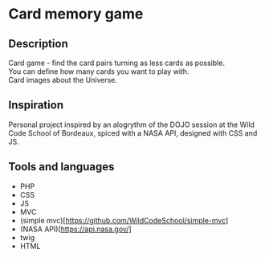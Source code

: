 # Card memory game

## Description

Card game - find the card pairs turning as less cards as possible.  
You can define how many cards you want to play with.  
Card images about the Universe.

## Inspiration

Personal project inspired by an alogrythm of the DOJO session at the Wild Code School of Bordeaux, spiced with a NASA API, designed with CSS and JS.

## Tools and languages

- PHP
- CSS
- JS
- MVC
- (simple mvc)[https://github.com/WildCodeSchool/simple-mvc]
- (NASA API)[https://api.nasa.gov/]
- twig
- HTML



